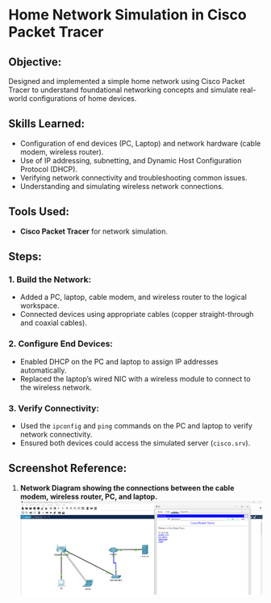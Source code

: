 # Home Network Simulation in Cisco Packet Tracer

## Objective:
Designed and implemented a simple home network using Cisco Packet Tracer to understand foundational networking concepts and simulate real-world configurations of home devices.

## Skills Learned:
- Configuration of end devices (PC, Laptop) and network hardware (cable modem, wireless router).
- Use of IP addressing, subnetting, and Dynamic Host Configuration Protocol (DHCP).
- Verifying network connectivity and troubleshooting common issues.
- Understanding and simulating wireless network connections.

## Tools Used:
- **Cisco Packet Tracer** for network simulation.

## Steps:

### 1. Build the Network:
- Added a PC, laptop, cable modem, and wireless router to the logical workspace.
- Connected devices using appropriate cables (copper straight-through and coaxial cables).

### 2. Configure End Devices:
- Enabled DHCP on the PC and laptop to assign IP addresses automatically.
- Replaced the laptop’s wired NIC with a wireless module to connect to the wireless network.

### 3. Verify Connectivity:
- Used the `ipconfig` and `ping` commands on the PC and laptop to verify network connectivity.
- Ensured both devices could access the simulated server (`cisco.srv`).

## Screenshot Reference:

1. **Network Diagram showing the connections between the cable modem, wireless router, PC, and laptop.**
   ![Network Diagram](images/ref1.png)

